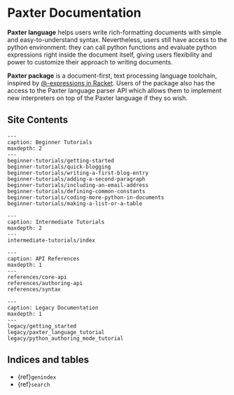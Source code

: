 # Paxter Documentation

**Paxter language** helps users write rich-formatting documents
with simple and easy-to-understand syntax.
Nevertheless, users still have access to the python environment:
they can call python functions and evaluate python expressions
right inside the document itself,
giving users flexibility and power to customize 
their approach to writing documents.

**Paxter package** is a document-first, text processing language toolchain,
inspired by [@-expressions in Racket](https://docs.racket-lang.org/scribble/reader.html).
Users of the package also has the access to the Paxter language parser API
which allows them to implement new interpreters on top of the Paxter language
if they so wish.


## Site Contents

```{toctree}
---
caption: Beginner Tutorials
maxdepth: 2
---
beginner-tutorials/getting-started
beginner-tutorials/quick-blogging
beginner-tutorials/writing-a-first-blog-entry
beginner-tutorials/adding-a-second-paragraph
beginner-tutorials/including-an-email-address
beginner-tutorials/defining-common-constants
beginner-tutorials/coding-more-python-in-documents
beginner-tutorials/making-a-list-or-a-table
```

```{toctree}
---
caption: Intermediate Tutorials
maxdepth: 2
---
intermediate-tutorials/index
```

```{toctree}
---
caption: API References
maxdepth: 1
---
references/core-api
references/authoring-api
references/syntax
```

```{toctree}
---
caption: Legacy Documentation
maxdepth: 1
---
legacy/getting_started
legacy/paxter_language_tutorial
legacy/python_authoring_mode_tutorial
```

## Indices and tables

- {ref}`genindex`
- {ref}`search`
